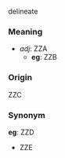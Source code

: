 delineate
### Meaning
+ _adj_: ZZA
	+ __eg__: ZZB

### Origin

ZZC

### Synonym

__eg__: ZZD

+ ZZE


